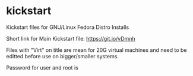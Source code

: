 # kickstart
Kickstart files for GNU/Linux Fedora Distro Installs

Short link for Main Kickstart file:
https://git.io/vDmnh

Files with "Virt" on title are mean for 20G virtual machines and need to be editted before use on bigger/smaller systems.

Password for user and root is <toor>
